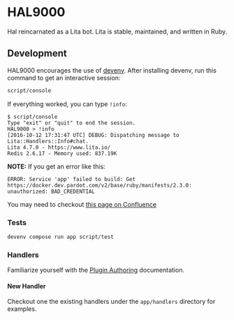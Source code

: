 # HAL9000

Hal reincarnated as a Lita bot. Lita is stable, maintained, and written in Ruby.

## Development

HAL9000 encourages the use of [devenv](https://git.dev.pardot.com/Pardot/devenv). After installing devenv, run this command to get an interactive session:

```bash
script/console
```

If everything worked, you can type `!info`:

```
$ script/console
Type "exit" or "quit" to end the session.
HAL9000 > !info
[2016-10-12 17:31:47 UTC] DEBUG: Dispatching message to Lita::Handlers::Info#chat.
Lita 4.7.0 - https://www.lita.io/
Redis 2.6.17 - Memory used: 837.19K
```

**NOTE:** If you get an error like this:

```
ERROR: Service 'app' failed to build: Get https://docker.dev.pardot.com/v2/base/ruby/manifests/2.3.0: unauthorized: BAD_CREDENTIAL
```

You may need to checkout [this page on Confluence](https://confluence.dev.pardot.com/display/PTechops/Using+the+Docker+Registry+locally)

### Tests

```bash
devenv compose run app script/test
```

### Handlers

Familiarize yourself with the [Plugin Authoring](http://docs.lita.io/plugin-authoring/) documentation.

#### New Handler

Checkout one the existing handlers under the `app/handlers` directory for
examples.
